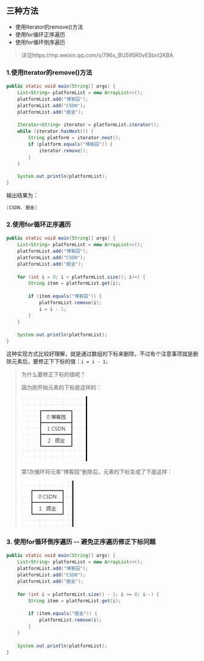 ## 三种方法
- 使用Iterator的remove()方法
- 使用for循环正序遍历
- 使用for循环倒序遍历
> 详见https://mp.weixin.qq.com/s/796x_BU595R0vESbnl2KBA
### 1.使用Iterator的remove()方法
```java
public static void main(String[] args) {
    List<String> platformList = new ArrayList<>();
    platformList.add("博客园");
    platformList.add("CSDN");
    platformList.add("掘金");

    Iterator<String> iterator = platformList.iterator();
    while (iterator.hasNext()) {
        String platform = iterator.next();
        if (platform.equals("博客园")) {
            iterator.remove();
        }
    }

    System.out.println(platformList);
}
```

输出结果为：
```java
[CSDN, 掘金]
```

### 2.使用for循环正序遍历
```java
public static void main(String[] args) {
    List<String> platformList = new ArrayList<>();
    platformList.add("博客园");
    platformList.add("CSDN");
    platformList.add("掘金");

    for (int i = 0; i < platformList.size(); i++) {
        String item = platformList.get(i);

        if (item.equals("博客园")) {
            platformList.remove(i);
            i = i - 1;
        }
    }

    System.out.println(platformList);
}
```
这种实现方式比较好理解，就是通过数组的下标来删除，不过有个注意事项就是删除元素后，要修正下下标的值：`i = i - 1;`

> 为什么要修正下标的值呢？
> 
> 因为刚开始元素的下标是这样的：
>
> ![](../面试题/image/2020_05_30image1.jpg)
> 
> 第1次循环将元素"博客园"删除后，元素的下标变成了下面这样：
>
> ![](../面试题/image/2020_05_30image2.jpg) 


### 3. 使用for循环倒序遍历 -- 避免正序遍历修正下标问题
```java
public static void main(String[] args) {
    List<String> platformList = new ArrayList<>();
    platformList.add("博客园");
    platformList.add("CSDN");
    platformList.add("掘金");

    for (int i = platformList.size() - 1; i >= 0; i--) {
        String item = platformList.get(i);

        if (item.equals("掘金")) {
            platformList.remove(i);
        }
    }

    System.out.println(platformList);
}
```
